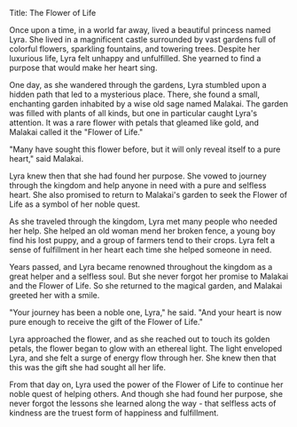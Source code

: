 Title: The Flower of Life

Once upon a time, in a world far away, lived a beautiful princess named Lyra. She lived in a magnificent castle surrounded by vast gardens full of colorful flowers, sparkling fountains, and towering trees. Despite her luxurious life, Lyra felt unhappy and unfulfilled. She yearned to find a purpose that would make her heart sing.

One day, as she wandered through the gardens, Lyra stumbled upon a hidden path that led to a mysterious place. There, she found a small, enchanting garden inhabited by a wise old sage named Malakai. The garden was filled with plants of all kinds, but one in particular caught Lyra's attention. It was a rare flower with petals that gleamed like gold, and Malakai called it the "Flower of Life."

"Many have sought this flower before, but it will only reveal itself to a pure heart," said Malakai.

Lyra knew then that she had found her purpose. She vowed to journey through the kingdom and help anyone in need with a pure and selfless heart. She also promised to return to Malakai's garden to seek the Flower of Life as a symbol of her noble quest.

As she traveled through the kingdom, Lyra met many people who needed her help. She helped an old woman mend her broken fence, a young boy find his lost puppy, and a group of farmers tend to their crops. Lyra felt a sense of fulfillment in her heart each time she helped someone in need.

Years passed, and Lyra became renowned throughout the kingdom as a great helper and a selfless soul. But she never forgot her promise to Malakai and the Flower of Life. So she returned to the magical garden, and Malakai greeted her with a smile.

"Your journey has been a noble one, Lyra," he said. "And your heart is now pure enough to receive the gift of the Flower of Life."

Lyra approached the flower, and as she reached out to touch its golden petals, the flower began to glow with an ethereal light. The light enveloped Lyra, and she felt a surge of energy flow through her. She knew then that this was the gift she had sought all her life.

From that day on, Lyra used the power of the Flower of Life to continue her noble quest of helping others. And though she had found her purpose, she never forgot the lessons she learned along the way - that selfless acts of kindness are the truest form of happiness and fulfillment.